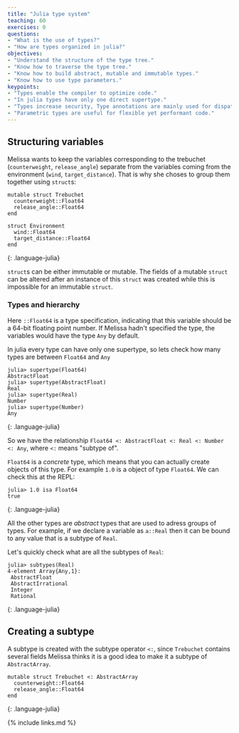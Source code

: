 ```yaml
---
title: "Julia type system"
teaching: 60
exercises: 0
questions:
- "What is the use of types?"
- "How are types organized in julia?"
objectives:
- "Understand the structure of the type tree."
- "Know how to traverse the type tree."
- "Know how to build abstract, mutable and immutable types."
- "Know how to use type parameters."
keypoints:
- "Types enable the compiler to optimize code."
- "In julia types have only one direct supertype."
- "Types increase security, Type annotations are mainly used for dispatch."
- "Parametric types are useful for flexible yet performant code."
---
```


## Structuring variables

Melissa wants to keep the variables corresponding to the trebuchet (`counterweight`, `release_angle`) separate from the variables coming from the environment (`wind`, `target_distance`).
That is why she choses to group them together using `struct`s:

~~~
mutable struct Trebuchet
  counterweight::Float64
  release_angle::Float64
end

struct Environment
  wind::Float64
  target_distance::Float64
end
~~~
{: .language-julia}

`struct`s can be either immutable or mutable.
The fields of a mutable `struct` can be altered after an instance of this `struct` was created while this is impossible for an immutable `struct`.

### Types and hierarchy

Here `::Float64` is a type specification, indicating that this variable should be a 64-bit floating point number.
If Melissa hadn't specified the type, the variables would have the type `Any` by default.

In julia every type can have only one supertype, so lets check how many types are between `Float64` and `Any`

~~~
julia> supertype(Float64)
AbstractFloat
julia> supertype(AbstractFloat)
Real
julia> supertype(Real)
Number
julia> supertype(Number)
Any
~~~
{: .language-julia}

So we have the relationship `Float64 <: AbstractFloat <: Real <: Number <: Any`, where `<:` means "subtype of".

`Float64` is a _concrete_ type, which means that you can actually create objects of this type.
For example `1.0` is a object of type `Float64`.
We can check this at the REPL:
~~~
julia> 1.0 isa Float64
true
~~~
{: .language-julia}

All the other types are _abstract_ types that are used to adress groups of types.
For example, if we declare a variable as `a::Real` then it can be bound to any value that is a subtype of `Real`.

Let's quickly check what are all the subtypes of `Real`:
~~~
julia> subtypes(Real)
4-element Array{Any,1}:
 AbstractFloat
 AbstractIrrational
 Integer
 Rational
~~~
{: .language-julia}

## Creating a subtype

A subtype is created with the subtype operator `<:`, since `Trebuchet` contains several fields Melissa thinks it is a good idea to make it a subtype of `AbstractArray`.
~~~
mutable struct Trebuchet <: AbstractArray
  counterweight::Float64
  release_angle::Float64
end
~~~
{: .language-julia}

{% include links.md %}
